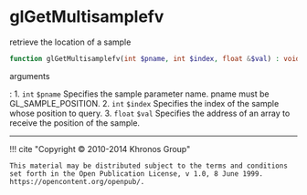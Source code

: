 # glGetMultisamplefv
retrieve the location of a sample

```php
function glGetMultisamplefv(int $pname, int $index, float &$val) : void
```



arguments

:    1. `int` `$pname` Specifies the sample parameter name. pname must be
    <constant>GL_SAMPLE_POSITION</constant>.
    2. `int` `$index` Specifies the index of the sample whose position to query.
    3. `float` `$val` Specifies the address of an array to receive the position
    of the sample.



---
     

!!! cite "Copyright © 2010-2014 Khronos Group"

    This material may be distributed subject to the terms and conditions set forth in the Open Publication License, v 1.0, 8 June 1999. https://opencontent.org/openpub/.